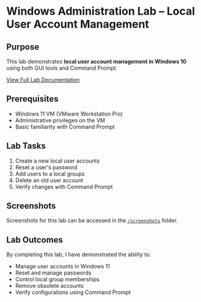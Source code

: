 # Windows Administration Lab – Local User Account Management

## Purpose
This lab demonstrates **local user account management in Windows 10** using both GUI tools and Command Prompt.

[View Full Lab Documentation](./lab01_User_Account_Management.md)

## Prerequisites
- Windows 11 VM (VMware Workstation Pro)
- Administrative privileges on the VM
- Basic familiarity with Command Prompt

## Lab Tasks
1. Create a new local user accounts
2. Reset a user's password
3. Add users to a local groups
4. Delete an old user account
5. Verify changes with Command Prompt

## Screenshots
Screenshots for this lab can be accessed in the [`/screenshots`](./screenshots) folder.

## Lab Outcomes
By completing this lab, I have demonstrated the ability to:
- Manage user accounts in Windows 11
- Reset and manage passwords
- Control local group memberships
- Remove obsolete accounts
- Verify configurations using Command Prompt
